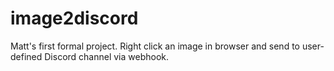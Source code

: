 # image2discord
Matt's first formal project. Right click an image in browser and send to user-defined Discord channel via webhook.
